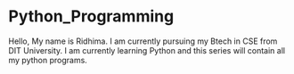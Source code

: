 # Python_Programming

Hello,
My name is Ridhima. I am currently pursuing my Btech in CSE from DIT University.
I am currently learning Python and this series will contain all my python programs.
